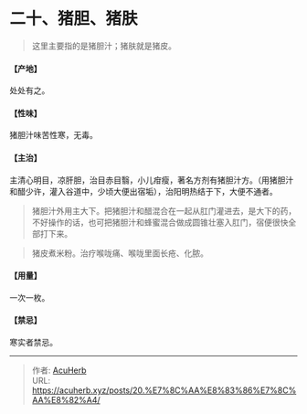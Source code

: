 # 二十、猪胆、猪肤


> 这里主要指的是猪胆汁；猪肤就是猪皮。

#### 【产地】
处处有之。
#### 【性味】
猪胆汁味苦性寒，无毒。
#### 【主治】
主清心明目，凉肝胆，治目赤目翳，小儿疳瘦，著名方剂有猪胆汁方。（用猪胆汁和醋少许，灌入谷道中，少顷大便出宿垢），治阳明热结于下，大便不通者。

> 猪胆汁外用主大下。把猪胆汁和醋混合在一起从肛门灌进去，是大下的药，不好操作的话，也可把猪胆汁和蜂蜜混合做成圆锥壮塞入肛门，宿便很快全部打下来。

> 猪皮煮米粉。治疗喉咙痛、喉咙里面长疮、化脓。

#### 【用量】
一次一枚。
#### 【禁忌】
寒实者禁忌。

---

> 作者: [AcuHerb](https://acuherb.xyz)  
> URL: https://acuherb.xyz/posts/20.%E7%8C%AA%E8%83%86%E7%8C%AA%E8%82%A4/  

